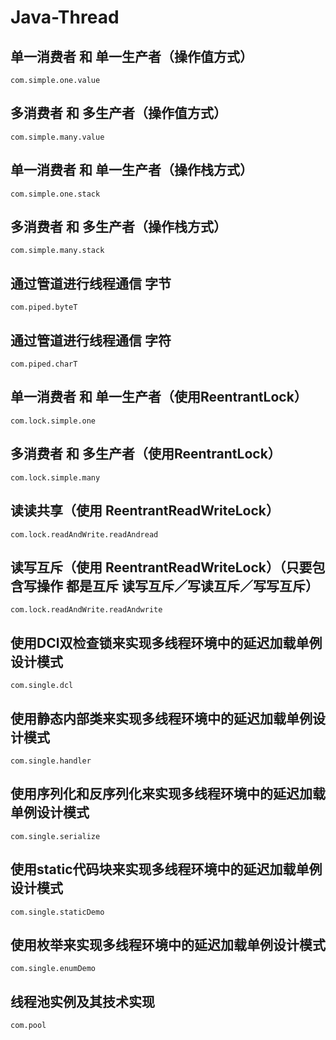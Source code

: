 # Java-Thread
## 单一消费者 和 单一生产者（操作值方式）<br />
	com.simple.one.value
## 多消费者 和 多生产者（操作值方式）<br />	
	com.simple.many.value
## 单一消费者 和 单一生产者（操作栈方式）<br />
	com.simple.one.stack
## 多消费者 和 多生产者（操作栈方式）<br />
	com.simple.many.stack
## 通过管道进行线程通信 字节<br />
	com.piped.byteT
## 通过管道进行线程通信 字符<br />
	com.piped.charT
## 单一消费者 和 单一生产者（使用ReentrantLock）<br />
	com.lock.simple.one
## 多消费者 和 多生产者（使用ReentrantLock）<br />	
	com.lock.simple.many
## 读读共享（使用 ReentrantReadWriteLock）<br />		
	com.lock.readAndWrite.readAndread
## 读写互斥（使用 ReentrantReadWriteLock）（只要包含写操作 都是互斥 读写互斥／写读互斥／写写互斥）<br />		
	com.lock.readAndWrite.readAndwrite
## 使用DCl双检查锁来实现多线程环境中的延迟加载单例设计模式
	com.single.dcl
## 使用静态内部类来实现多线程环境中的延迟加载单例设计模式
	com.single.handler
## 使用序列化和反序列化来实现多线程环境中的延迟加载单例设计模式
	com.single.serialize
## 使用static代码块来实现多线程环境中的延迟加载单例设计模式
	com.single.staticDemo
## 使用枚举来实现多线程环境中的延迟加载单例设计模式
	com.single.enumDemo
## 线程池实例及其技术实现
	com.pool

